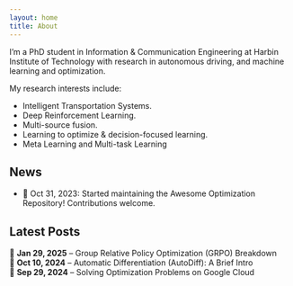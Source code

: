 ```yaml
---
layout: home
title: About
---
```


I’m a PhD student in Information & Communication Engineering at Harbin Institute of Technology with research in autonomous driving, and machine learning and optimization.

My research interests include:  
- Intelligent Transportation Systems.  
- Deep Reinforcement Learning.  
- Multi-source fusion.
- Learning to optimize & decision-focused learning.
- Meta Learning and Multi-task Learning

## News  
- 📢 Oct 31, 2023: Started maintaining the Awesome Optimization Repository! Contributions welcome.  

## Latest Posts  
📝 **Jan 29, 2025** – Group Relative Policy Optimization (GRPO) Breakdown  
📝 **Oct 10, 2024** – Automatic Differentiation (AutoDiff): A Brief Intro  
📝 **Sep 29, 2024** – Solving Optimization Problems on Google Cloud  

